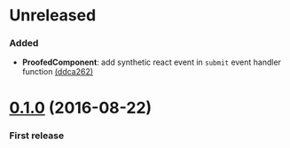 # Unreleased
### Added
- **ProofedComponent**: add synthetic react event in `submit` event handler function [(ddca262)](https://github.com/elboman/proofed/commit/ddca262cecf183dd8bcd743a6e63189d32b3ea0e)

# [0.1.0](https://github.com/elboman/proofed/releases/tag/0.1.0) (2016-08-22)
### First release
